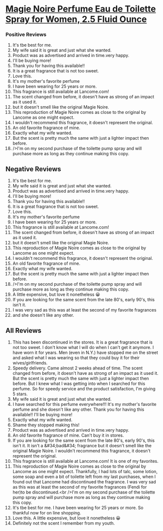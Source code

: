 # [Magie Noire Perfume Eau de Toilette Spray for Women, 2.5 Fluid Ounce](https://products.checkmycream.com/products/Magie-Noire-Perfume-Eau-de-Toilette-Spray-for-Women-2.5-Fluid-Ounce.html)

### Positive Reviews

<ol>
      <li>It&#x27;s tbe best for me.</li>
      <li>My wife said it is great and just what she wanted.</li>
      <li>Product was as advertised and arrived in time.very happy.</li>
      <li>I&#x27;ll be buying more!</li>
      <li>Thank you for having this available!!</li>
      <li>It is a great fragrance that is not too sweet.</li>
      <li>Love this.</li>
      <li>It&#x27;s my mother&#x27;s favorite perfume</li>
      <li>I have been wearing for 25 years or more.</li>
      <li>This fragrance is still available at Lancome.com!  </li>
      <li>The scent changed from before, it doesn&#x27;t have as strong of an impact as it used it.</li>
      <li>but it doesn&#x27;t smell like the original Magie Noire.</li>
      <li>This reproduction of Magie Noire comes as close to the original by Lancome as one might expect.  </li>
      <li>I wouldn&#x27;t recommend this fragrance, it doesn&#x27;t represent the original.</li>
      <li>An old favorite fragrance of mine.</li>
      <li>Exactly what my wife wanted.</li>
      <li>But the scent is pretty much the same with just a lighter impact then before.</li>
      <li>/&gt;I&#x27;m on my second purchase of the toilette pump spray and will purchase more as long as they continue making this copy.</li>
</ol>


<h2>Negative Reviews</h2>
<ol>
<li> It&#x27;s tbe best for me.</li>
<li> My wife said it is great and just what she wanted.</li>
<li> Product was as advertised and arrived in time.very happy.</li>
<li> I&#x27;ll be buying more!</li>
<li> Thank you for having this available!!</li>
<li> It is a great fragrance that is not too sweet.</li>
<li> Love this.</li>
<li> It&#x27;s my mother&#x27;s favorite perfume</li>
<li> I have been wearing for 25 years or more.</li>
<li> This fragrance is still available at Lancome.com!  </li>
<li> The scent changed from before, it doesn&#x27;t have as strong of an impact as it used it.</li>
<li> but it doesn&#x27;t smell like the original Magie Noire.</li>
<li> This reproduction of Magie Noire comes as close to the original by Lancome as one might expect.  </li>
<li> I wouldn&#x27;t recommend this fragrance, it doesn&#x27;t represent the original.</li>
<li> An old favorite fragrance of mine.</li>
<li> Exactly what my wife wanted.</li>
<li> But the scent is pretty much the same with just a lighter impact then before.</li>
<li> /&gt;I&#x27;m on my second purchase of the toilette pump spray and will purchase more as long as they continue making this copy.</li>
<li> A little expensive, but love it nonetheless 😀</li>
<li> If you are looking for the same scent from the late 80&#x27;s, early 90&#x27;s, this isn&#x27;t it.</li>
<li> I was very sad as this was at least the second of my favorite fragrances</li>
<li> and she doesn&#x27;t like any other.</li>
</ol>

<h2>All Reviews</h2>

<ol>
    <li> This has been discontinued in the stores. It is a great fragrance that is not too sweet. I don&#x27;t know what I will do when I can&#x27;t get it anymore. I have worn it for years. Men (even in N.Y.) have stopped me on the street and asked what I was wearing so that they could buy it for their wives/girlfriends.</li>
    <li> Speedy delivery. Came almost 2 weeks ahead of time. The scent changed from before, it doesn&#x27;t have as strong of an impact as it used it. But the scent is pretty much the same with just a lighter impact then before. But I knew what I was getting into when I searched for this perfume.  So for speedy service and the product satisfaction,  I&#x27;m giving 5 stars.</li>
    <li> My wife said it is great and just what she wanted.</li>
    <li> I have searched for this perfume everywhere!!! It&#x27;s my mother&#x27;s favorite perfume and she doesn&#x27;t like any other. Thank you for having this available!! I&#x27;ll be buying more!</li>
    <li> Exactly what my wife wanted.</li>
    <li> Shame they stopped making this!</li>
    <li> Product was as advertised and arrived in time.very happy.</li>
    <li> An old favorite fragrance of mine. Can&#x27;t buy it in stores.</li>
    <li> If you are looking for the same scent from the late 80&#x27;s, early 90&#x27;s, this isn&#x27;t it. It isn&#x27;t a &amp;#34;bad&amp;#34; fragrance but it doesn&#x27;t smell like the original Magie Noire. I wouldn&#x27;t recommend this fragrance, it doesn&#x27;t represent the original.</li>
    <li> This fragrance is still available at Lancome.com!  It is one of my favorites.</li>
    <li> This reproduction of Magie Noire comes as close to the original by Lancome as one might expect.  Thankfully, I had lots of talc, some lotion, some soap and even a bit of toilette left from my last purchases, when I found out that Lancome had discontinued the fragrance.  I was very sad as this was at least the second of my favorite fragrances (Fendi for her)to be discontinued.&lt;br /&gt;I&#x27;m on my second purchase of the toilette pump spray and will purchase more as long as they continue making this copy.</li>
    <li> It&#x27;s tbe best for me. I have been wearing for 25 years or more. So thankful now for on line shopping.</li>
    <li> Love this. A little expensive, but love it nonetheless 😀</li>
    <li> Definitely not the scent I remember from my youth.</li>
</ol>




